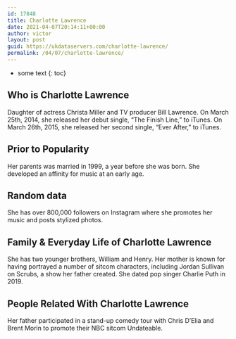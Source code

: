 ```yaml
---
id: 17848
title: Charlotte Lawrence
date: 2021-04-07T20:14:11+00:00
author: victor
layout: post
guid: https://ukdataservers.com/charlotte-lawrence/
permalink: /04/07/charlotte-lawrence/
---
```


* some text
{: toc}


## Who is Charlotte Lawrence



Daughter of actress Christa Miller and TV producer Bill Lawrence. On March 25th, 2014, she released her debut single, &#8220;The Finish Line,&#8221; to iTunes. On March 26th, 2015, she released her second single, &#8220;Ever After,&#8221; to iTunes.

                
                
                
## Prior to Popularity



Her parents was married in 1999, a year before she was born. She developed an affinity for music at an early age.

                
                
                
## Random data



She has over 800,000 followers on Instagram where she promotes her music and posts stylized photos. 

                
                
                
## Family & Everyday Life of Charlotte Lawrence



She has two younger brothers, William and Henry. Her mother is known for having portrayed a number of sitcom characters, including Jordan Sullivan on Scrubs, a show her father created. She dated pop singer Charlie Puth in 2019.

                
                
                
## People Related With Charlotte Lawrence



Her father participated in a stand-up comedy tour with Chris D&#8217;Elia and Brent Morin to promote their NBC sitcom Undateable.

                
              
            
          
          
          